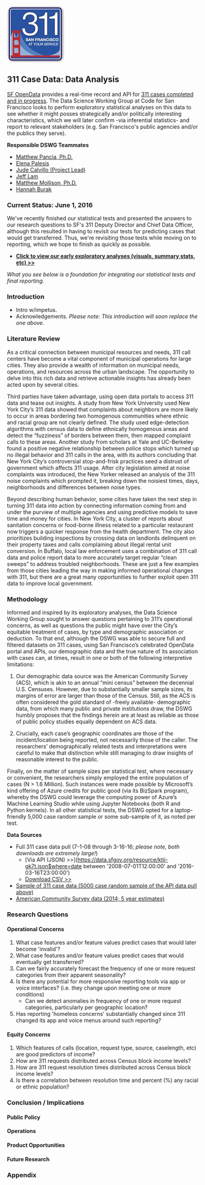 ![](311_explore.jpg)  

## 311 Case Data: Data Analysis

[SF OpenData](https://data.sfgov.org/) provides a real-time record and API for [311 cases completed and in progress](https://data.sfgov.org/City-Infrastructure/Case-Data-from-San-Francisco-311-SF311-/vw6y-z8j6). The Data Science Working Group at Code for San Francisco looks to perform exploratory statistical analyses on this data to see whether it might posses strategically and/or politically interesting characteristics, which we will later confirm -via inferential statistics- and report to relevant stakeholders (e.g. San Francisco's public agencies and/or the publics they serve).  

**Responsible DSWG Teammates**
+ [Matthew Pancia, Ph.D.](http://bit.ly/1PFuA8k)
+ [Elena Palesis](http://bit.ly/1mgjXl4)
+ [Jude Calvillo (Project Lead)](http://linkd.in/1BGeytb)
+ [Jeff Lam](http://bit.ly/1Pm9SLJ)
+ [Matthew Mollison, Ph.D.](http://bit.ly/1PPZXSa)
+ [Hannah Burak](http://bit.ly/1U7D13N)

### Current Status: June 1, 2016

We've recently finished our statistical tests and presented the answers to our research questions to SF's 311 Deputy Director and Chief Data Officer, although this resulted in having to revisit our tests for predicting cases that would get transferred. Thus, we're revisiting those tests while moving on to reporting, which we hope to finish as quickly as possible.

+ [**Click to view our early exploratory analyses (visuals, summary stats, etc) >>**](/Exploratory_Analyses/)

*What you see below is a foundation for integrating our statistical tests and final reporting.*

### Introduction

+ Intro w/impetus.
+ Acknowledgements.
*Please note: This introduction will soon replace the one above.*

### Literature Review

As a critical connection between municipal resources and needs, 311 call centers have become a vital component of municipal operations for large cities. They also provide a wealth of information on municipal needs, operations, and resources across the urban landscape. The opportunity to delve into this rich data and retrieve actionable insights has already been acted upon by several cities.  

Third parties have taken advantage, using open data portals to access 311 data and tease out insights. A study from New York University used New York City’s 311 data showed that complaints about neighbors are more likely to occur in areas bordering two homogenous communities where ethnic and racial group are not clearly defined. The study used edge-detection algorithms with census data to define ethnically homogenous areas and detect the “fuzziness” of borders between them, then mapped complaint calls to these areas. Another study from scholars at Yale and UC-Berkeley found a positive negative relationship between police stops which turned up no illegal behavior and 311 calls in the area, with its authors concluding that New York City’s controversial stop-and-frisk practices seed a distrust of government which affects 311 usage. After city legislation aimed at noise complaints was introduced, the New Yorker released an analysis of the 311 noise complaints which prompted it, breaking down the noisiest times, days, neighborhoods and differences between noise types.  

Beyond describing human behavior, some cities have taken the next step in turning 311 data into action by connecting information coming from and under the purview of multiple agencies and using predictive models to save time and money for cities. In New York City, a cluster of reports about sanitation concerns or food-borne illness related to a particular restaurant now triggers a quicker response from the health department. The city also prioritizes building inspections by crossing data on landlords delinquent on their property taxes and calls complaining about illegal rental unit conversion. In Buffalo, local law enforcement uses a combination of 311 call data and police report data to more accurately target regular “clean sweeps” to address troubled neighborhoods. These are just a few examples from those cities leading the way in making informed operational changes with 311, but there are a great many opportunities to further exploit open 311 data to improve local government.  

### Methodology

Informed and inspired by its exploratory analyses, the Data Science Working Group sought to answer questions pertaining to 311’s operational concerns, as well as questions the public might have over the City’s equitable treatment of cases, by type and demographic association or deduction. To that end, although the DSWG was able to secure full and filtered datasets on 311 cases, using San Francisco’s celebrated OpenData portal and APIs, our demographic data and the true nature of its association with cases can, at times, result in one or both of the following interpretive limitations:  

1. Our demographic data source was the American Community Survey (ACS), which is akin to an annual “mini census” between the decennial U.S. Censuses. However, due to substantially smaller sample sizes, its margins of error are larger than those of the Census. Still, as the ACS is often considered the gold standard of -freely available- demographic data, from which many public and private institutions draw, the DSWG humbly proposes that the findings herein are at least as reliable as those of public policy studies equally dependent on ACS data. 

2. Crucially, each case’s geographic coordinates are those of the incident/location being reported, not necessarily those of the caller. The researchers’ demographically related tests and interpretations were careful to make that distinction while still managing to draw insights of reasonable interest to the public.

Finally, on the matter of sample sizes per statistical test, where necessary or convenient, the researchers simply employed the entire population of cases (N > 1.6 Million). Such instances were made possible by Microsoft’s kind offering of Azure credits for public good (via its BizSpark program), whereby the DSWG could leverage the computing power of Azure’s Machine Learning Studio while using Jupyter Notebooks (both R and Python kernels). In all other statistical tests, the DSWG opted for a laptop- friendly 5,000 case random sample or some sub-sample of it, as noted per test.

**Data Sources**

+ Full 311 case data pull (7-1-08 through 3-16-16; *please note, both downloads are extremely large!*)
    - [Via API (JSON) >>](https://data.sfgov.org/resource/ktji-gk7t.json$where=date between '2008-07-01T12:00:00' and '2016-03-16T23:00:00')
    - [Download CSV >>](https://data.sfgov.org/api/views/vw6y-z8j6/rows.csv?accessType=DOWNLOAD)
+ [Sample of 311 case data (5000 case random sample of the API data pull above)](https://github.com/sfbrigade/data-science-wg/blob/master/projects-in-this-repo/SF_311_Data-Analysis/data/cases_sample.csv?raw=true)
+ [American Community Survey data (2014; 5 year estimates)](https://github.com/sfbrigade/data-science-wg/tree/master/projects-in-this-repo/SF_311_Data-Analysis/data)


### Research Questions

#### Operational Concerns

1. What case features and/or feature values predict cases that would later become 'invalid'?
2. What case features and/or feature values predict cases that would eventually get transferred?
3. Can we fairly accurately forecast the frequency of one or more request categories from their apparent seasonality?
4. Is there any potential for more responsive reporting tools via app or voice interfaces? (i.e. they change upon meeting one or more conditions)  
    - Can we detect anomalies in frequency of one or more request categories, particularly per geographic location?
5. Has reporting 'homeless concerns' substantially changed since 311 changed its app and voice menus around such reporting?  

#### Equity Concerns

1. Which features of calls (location, request type, source, caselength, etc) are good predictors of income?
2. How are 311 requests distributed across Census block income levels?
3. How are 311 request resolution times distributed across Census block income levels?
4. Is there a correlation between resolution time and percent (%) any racial or ethnic population?

### Conclusion / Implications

#### Public Policy

#### Operations

#### Product Opportunities

#### Future Research

### Appendix
